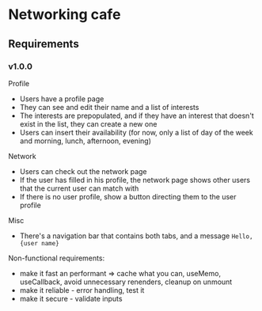 # Networking cafe

## Requirements

### v1.0.0

Profile
- Users have a profile page
- They can see and edit their name and a list of interests 
- The interests are prepopulated, and if they have an interest that doesn't exist in the list, they can create a new one
- Users can insert their availability (for now, only a list of day of the week and morning, lunch, afternoon, evening)

Network
- Users can check out the network page
- If the user has filled in his profile, the network page shows other users that the current user can match with
- If there is no user profile, show a button directing them to the user profile

Misc
- There's a navigation bar that contains both tabs, and a message `Hello, {user name}`

Non-functional requirements: 
- make it fast an performant => cache what you can, useMemo, useCallback, avoid unnecessary renenders, cleanup on unmount
- make it reliable - error handling, test it
- make it secure - validate inputs
